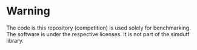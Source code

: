 # Warning

The code is this repository (competition) is used solely for benchmarking. The software is under the respective licenses. It is not part of the simdutf library.
